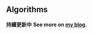 ## Algorithms

**持續更新中**
**See more on [my blog](http://blog.hsihohuang.info/tags/Algorithm-演算法/).**
